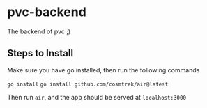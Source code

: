 # pvc-backend

The backend of pvc ;)

## Steps to Install

Make sure you have go installed, then run the following commands

`go install`
`go install github.com/cosmtrek/air@latest`

Then run `air`, and the app should be served at `localhost:3000`
